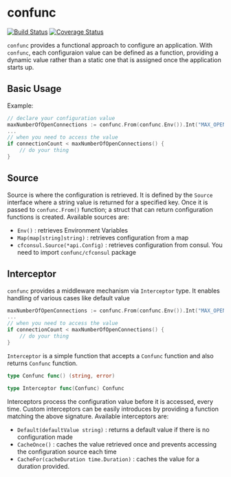 # confunc

[![Build Status](https://travis-ci.org/alperkose/confunc.svg?branch=master)](https://travis-ci.org/alperkose/confunc) [![Coverage Status](https://coveralls.io/repos/github/alperkose/confunc/badge.svg)](https://coveralls.io/github/alperkose/confunc)

`confunc` provides a functional approach to configure an application. With `confunc`, each configuraion value can be defined as a function, providing a dynamic value rather than a static one that is assigned once the application starts up.

## Basic Usage
Example:
```go
// declare your configuration value
maxNumberOfOpenConnections := confunc.From(confunc.Env()).Int("MAX_OPEN_CONNECTIONS")
...
// when you need to access the value
if connectionCount < maxNumberOfOpenConnections() {
    // do your thing
}
```

## Source

Source is where the configuration is retrieved. It is defined by the `Source` interface where a string value is returned for a specified key. Once it is passed to `confunc.From()` function; a struct that can return configuration functions is created. Available sources are:
- `Env()` : retrieves Environment Variables
- `Map(map[string]string)` : retrieves configuration from a map
- `cfconsul.Source(*api.Config)` : retrieves configuration from consul. You need to import `confunc/cfconsul` package

## Interceptor
`confunc` provides a middleware mechanism via `Interceptor` type. It enables handling of various cases like default value

```go
maxNumberOfOpenConnections := confunc.From(confunc.Env()).Int("MAX_OPEN_CONNECTIONS", confunc.Default("10"))
...
// when you need to access the value
if connectionCount < maxNumberOfOpenConnections() {
    // do your thing
}
```

`Interceptor` is a simple function that accepts a `Confunc` function and also returns `Confunc` function.

```go
type Confunc func() (string, error)

type Interceptor func(Confunc) Confunc
```

Interceptors process the configuration value before it is accessed, every time. Custom interceptors can be easily introduces by providing a function matching the above signature. Available interceptors are:
- `Default(defaultValue string)` : returns a default value if there is no configuration made
- `CacheOnce()` : caches the value retrieved once and prevents accessing the configuration source each time
- `CacheFor(cacheDuration time.Duration)` : caches the value for a duration provided.